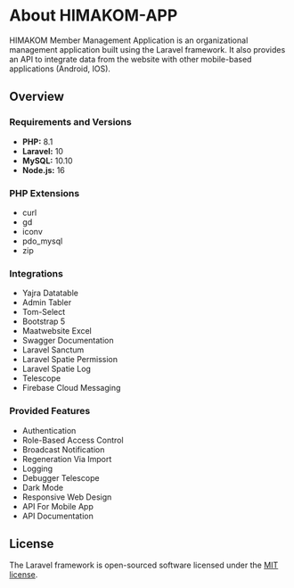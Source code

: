 # About HIMAKOM-APP

HIMAKOM Member Management Application is an organizational management application built using the Laravel framework. It also provides an API to integrate data from the website with other mobile-based applications (Android, IOS).

## Overview

### Requirements and Versions

- **PHP:** 8.1
- **Laravel:** 10
- **MySQL:** 10.10
- **Node.js:** 16

### PHP Extensions

- curl
- gd
- iconv
- pdo_mysql
- zip

### Integrations

- Yajra Datatable
- Admin Tabler
- Tom-Select
- Bootstrap 5
- Maatwebsite Excel
- Swagger Documentation
- Laravel Sanctum
- Laravel Spatie Permission
- Laravel Spatie Log
- Telescope
- Firebase Cloud Messaging

### Provided Features

- Authentication
- Role-Based Access Control
- Broadcast Notification
- Regeneration Via Import
- Logging
- Debugger Telescope
- Dark Mode
- Responsive Web Design
- API For Mobile App
- API Documentation

## License

The Laravel framework is open-sourced software licensed under the [MIT license](https://opensource.org/licenses/MIT).
